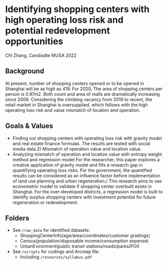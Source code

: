 # Identifying shopping centers with high operating loss risk and potential redevelopment opportunities

Chi Zhang, Candiadte MUSA 2022
## Background
At present, number of shopping centers opened or to be opened in Shanghai will be as high as 419. For 2020, The area of shopping centers per person is 0.97m2. Both count and area of malls are dramatically increasing since 2009. Considering the climbing vacancy from 2019 to recent, the retail market in Shanghai is oversupplied, which follows with the high operating loss risk and value mismatch of location and operation.
## Goals & Values
- Finding out shopping centers with operating loss risk with gravity model and real estate finance formulas. The results are tested with social media data.2) Mismatch of operation value and location value.
- Analyzing mismatch of operation and location value with entropy weight method and regression model
For the researcher, this paper explores a creative application of gravity model and fills a research gap in quantifying operating loss risks. For the government, the quantified results can be considered as an influence factor before implementation of land use planning and urban regeneration./
This research aims to use econometric model to validate if shopping center overbuilt exists in Shanghai. For the over-developed districts, a regression model is built to identify surplus shopping centers with investment potential for future regeneration or redevelopment.
## Folders
- See `/raw_data` for identified datasets:
  - ShoppingCenterInfo(age/area/coordinates/customer gradings)
  - Census(population/disposable income/consumption expense)
  - UrbanEvironment(public transit stations/roads/parks/POI)
- See `/scripts` for codings and Arcmap file.
  - Including `/resources/syllabus.pdf`
